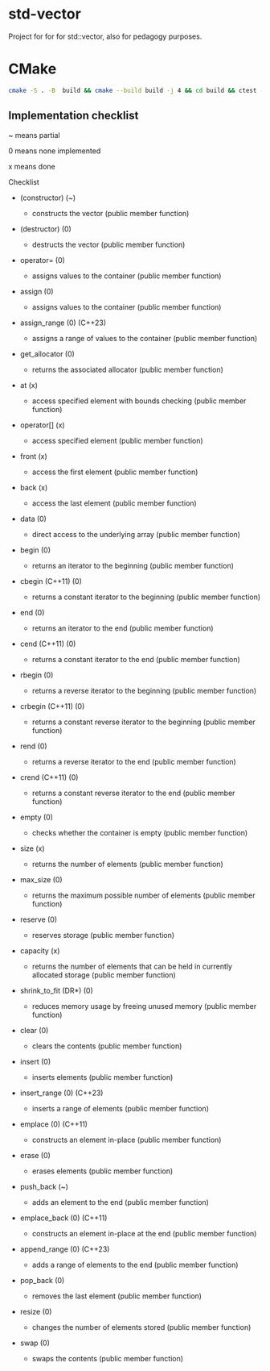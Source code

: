 # std-vector


Project for for for std::vector, also for pedagogy purposes.

# CMake
```bash
cmake -S . -B  build && cmake --build build -j 4 && cd build && ctest --output-on-failure && cd ..
```


## Implementation checklist

~ means partial

0 means none implemented

x means done

Checklist


- (constructor) (~)
    - constructs the vector (public member function)

- (destructor) (0)
    - destructs the vector (public member function)

- operator= (0)
    - assigns values to the container (public member function)

- assign (0)
    - assigns values to the container (public member function)

- assign_range (0) (C++23)
    - assigns a range of values to the container (public member function)

- get_allocator (0)
    - returns the associated allocator (public member function)

- at (x)
    - access specified element with bounds checking (public member function)

- operator[] (x)
    - access specified element (public member function)

- front (x)
    - access the first element (public member function)

- back (x)
    - access the last element (public member function)

- data (0)
    - direct access to the underlying array (public member function)

- begin (0)
    - returns an iterator to the beginning (public member function)

- cbegin (C++11) (0)
    - returns a constant iterator to the beginning (public member function)

- end (0)
    - returns an iterator to the end (public member function)

- cend (C++11) (0)
    - returns a constant iterator to the end (public member function)

- rbegin (0)
    - returns a reverse iterator to the beginning (public member function)

- crbegin (C++11) (0)
    - returns a constant reverse iterator to the beginning (public member function)

- rend (0)
    - returns a reverse iterator to the end (public member function)

- crend (C++11) (0)
    - returns a constant reverse iterator to the end (public member function)

- empty (0)
    - checks whether the container is empty (public member function)

- size (x)
    - returns the number of elements (public member function)

- max_size (0)
    - returns the maximum possible number of elements (public member function)

- reserve (0)
    - reserves storage (public member function)

- capacity (x)
    - returns the number of elements that can be held in currently allocated storage (public member function)

- shrink_to_fit (DR*) (0)
    - reduces memory usage by freeing unused memory (public member function)

- clear (0)
    - clears the contents (public member function)

- insert (0)
    - inserts elements (public member function)

- insert_range (0) (C++23)
    - inserts a range of elements (public member function)

- emplace (0) (C++11)
    - constructs an element in-place (public member function)

- erase (0)
    - erases elements (public member function)

- push_back (~)
    - adds an element to the end (public member function)

- emplace_back (0) (C++11)
    - constructs an element in-place at the end (public member function)

- append_range (0) (C++23)
    - adds a range of elements to the end (public member function)

- pop_back (0)
    - removes the last element (public member function)

- resize (0)
    - changes the number of elements stored (public member function)

- swap (0)
    - swaps the contents (public member function)